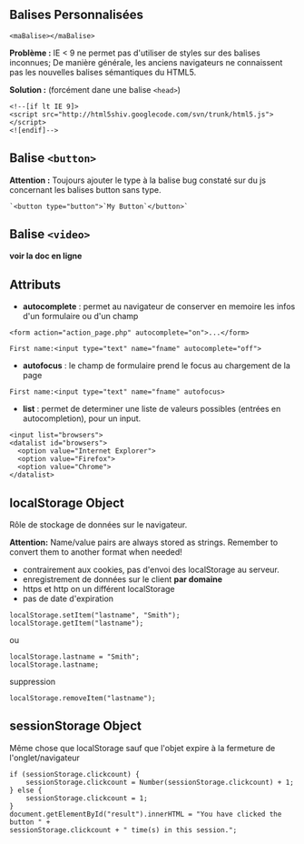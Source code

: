 
Balises Personnalisées
--------------------
```
<maBalise></maBalise>
```

**Problème :** IE < 9 ne permet pas d'utiliser de styles sur des balises inconnues; De manière générale, les anciens navigateurs ne connaissent pas les nouvelles balises sémantiques du HTML5.

**Solution :** (forcément dane une balise `<head>`)

    <!--[if lt IE 9]>
    <script src="http://html5shiv.googlecode.com/svn/trunk/html5.js"></script>
    <![endif]-->

Balise `<button>`
---------------
**Attention :** Toujours ajouter le type à la balise bug constaté sur du js concernant les balises button sans type.
    
    `<button type="button">`My Button`</button>`

Balise `<video>`
----------------
**voir la doc en ligne**

Attributs
---------
* **autocomplete** : permet au navigateur de conserver en memoire les infos d'un formulaire ou d'un champ
```
<form action="action_page.php" autocomplete="on">...</form>
```
```
First name:<input type="text" name="fname" autocomplete="off">
```
* **autofocus** : le champ de formulaire prend le focus au chargement de la page
```
First name:<input type="text" name="fname" autofocus>
```
* **list** : permet de determiner une liste de valeurs possibles (entrées en autocompletion), pour un input.
```
<input list="browsers">
<datalist id="browsers">
  <option value="Internet Explorer">
  <option value="Firefox">
  <option value="Chrome">
</datalist>
```
localStorage Object
-------------------
Rôle de stockage de données sur le navigateur.

**Attention:** Name/value pairs are always stored as strings. Remember to convert them to another format when needed!

* contrairement aux cookies, pas d'envoi des localStorage au serveur.
* enregistrement de données sur le client **par domaine**
* https et http on un différent localStorage
* pas de date d'expiration
```
localStorage.setItem("lastname", "Smith");
localStorage.getItem("lastname");
```
ou
```
localStorage.lastname = "Smith";
localStorage.lastname;
```
suppression
```
localStorage.removeItem("lastname");
```
sessionStorage Object
---------------------
Même chose que localStorage sauf que l'objet expire à la fermeture de l'onglet/navigateur
```
if (sessionStorage.clickcount) {
    sessionStorage.clickcount = Number(sessionStorage.clickcount) + 1;
} else {
    sessionStorage.clickcount = 1;
}
document.getElementById("result").innerHTML = "You have clicked the button " +
sessionStorage.clickcount + " time(s) in this session.";
```
